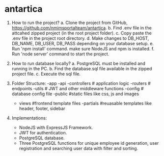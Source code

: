 # antartica

1. How to run the project?
    a. Clone the project from GitHub, https://github.com/nmimsportalteam/antartica.
    b. Find .env file in the attcahed zipped project (in the root project folder).
    c. Copy paste the .env file in the project root directory.
    d. Make changes to DB_HOST, DB_NAME, DB_USER, DB_PASS depending on your database setup. 
    e. Run 'npm install' command. make sure NodeJS and npm is installed.
    f. Run 'node server' command to start the project.

2. How to run database locally?
    a. PostgreSQL must be installed and running in the PC.
    b. Find the database.sql file available in the zipped project file.
    c. Execute the sql file.


3. Folder Structure:
    -app
        -api
            -controllers # application logic
            -routers # endpoints
            -utils # JWT and other middleware functions
    -config # database config file
    -public #static files like css, js and images
    - views #frontend template files
        -partials #reuasable templates like header, footer, sidebar
        
4. Implementations:
    - NodeJS with ExpressJS Framework.
    - JWT for authentication.
    - PostgreSQL database.
    - Three PostgreSQL functions for unique employee id generation, user registration and searching user data with filter and sorting.
    